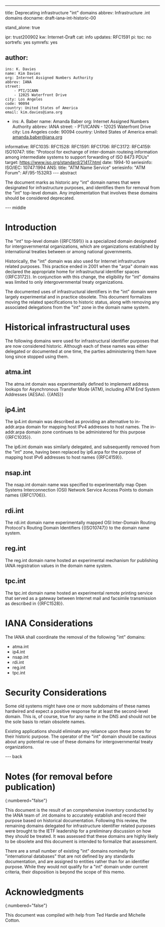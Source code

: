 ---
title: Deprecating infrastructure "int" domains
abbrev: Infrastructure .int domains 
docname: draft-iana-int-historic-00

stand_alone: true

ipr: trust200902
kw: Internet-Draft
cat: info 
updates: RFC1591
pi:
  toc: no 
  sortrefs: yes
  symrefs: yes

author:
  -
    ins: K. Davies
    name: Kim Davies
    org: Internet Assigned Numbers Authority
    abbrev: IANA
    street:
        - PTI/ICANN
        - 12025 Waterfront Drive
    city: Los Angeles
    code: 90094
    country: United States of America
    email: kim.davies@iana.org
  -
    ins: A. Baber
    name: Amanda Baber
    org: Internet Assigned Numbers Authority
    abbrev: IANA
    street:
        - PTI/ICANN
        - 12025 Waterfront Drive
    city: Los Angeles
    code: 90094
    country: United States of America
    email: amanda.baber@iana.org

informative:
  RFC1035:
  RFC1528:
  RFC1591:
  RFC1706:
  RFC3172:
  RFC4159:
  ISO10747:
    title: "Protocol for exchange of inter-domain routeing information among intermediate systems to support forwarding of ISO 8473 PDUs"
    target: https://www.iso.org/standard/21417.html
    date: 1994-10
    seriesinfo:
      ISO/IEC: 10747:1994
  ANS:
    title: "ATM Name Service"
    seriesinfo:
      "ATM Forum": AF/95-1532R3
--- abstract

The document marks as historic any "int" domain names that were
designated for infrastructure purposes, and identifies them for removal
from the "int" top-level domain. Any implementation that involves these
domains should be considered deprecated.

--- middle

# Introduction

The "int" top-level domain {{RFC1591}} is a specialized domain
designated for intergovernmental organizations, which are organizations
established by international treaties between or among national
governments.

Historically, the "int" domain was also used for Internet infrastructure
related purposes. This practice ended in 2001 when the "arpa" domain was
declared the appropriate home for infrastructural identifier spaces
{{RFC3172}}. In conjunction with this change, the eligibility for "int"
domains was limited to only intergovernmental treaty organizations.

The documented uses of infrastructural identifiers in the "int" domain
were largely experimental and in practice obsolete. This document
formalizes moving the related specifications to historic status, along
with removing any associated delegations from the "int" zone in the
domain name system.

# Historical infrastructural uses

The following domains were used for infrastructural identifier purposes
that are now considered historic. Although each of these names was
either delegated or documented at one time, the parties administering
them have long since stopped using them.

## atma.int

The atma.int domain was experimentally defined to implement address
lookups for Asynchronous Transfer Mode (ATM), including ATM End System
Addresses (AESAs). {{ANS}}

## ip4.int

The ip4.int domain was described as providing an alternative to
in-addr.arpa domain for mapping host IPv4 addresses to host names. The
in-addr.arpa domain zone continues to be administered for this purpose
{{RFC1035}}.

The ip6.int domain was similarly delegated, and subsequently removed
from the "int" zone, having been replaced by ip6.arpa for the purpose of
mapping host IPv6 addresses to host names {{RFC4159}}.

## nsap.int

The nsap.int domain name was specified to experimentally map Open
Systems Interconnection (OSI) Network Service Access Points to domain
names {{RFC1706}}.

## rdi.int

The rdi.int domain name experimentally mapped OSI Inter-Domain Routing
Protocol's Routing Domain Identifiers {{ISO10747}} to the domain name
system.

## reg.int

The reg.int domain name hosted an experimental mechanism for publishing
IANA registration values in the domain name system.

## tpc.int

The tpc.int domain name hosted an experimental remote printing
service that served as a gateway between Internet mail and facsimile
transmission as described in {{RFC1528}}. 

# IANA Considerations

The IANA shall coordinate the removal of the following "int" domains:

- atma.int
- ip4.int
- nsap.int
- rdi.int
- reg.int
- tpc.int

# Security Considerations

Some old systems might have one or more subdomains of these names
hardwired and expect a positive response for at least the second-level
domain. This is, of course, true for any name in the DNS and should not
be the sole basis to retain obsolete names.

Existing applications should eliminate any reliance upon these
zones for their historic purpose. The operator of the "int" domain
should be cautious about any potential re-use of these domains for
intergovernmental treaty organizations. 

--- back

# Notes (for removal before publication)
{:numbered="false"}

This document is the result of an comprehensive inventory conducted
by the IANA team of .int domains to accurately establish and record
their purpose based on historical documentation. Following this
review, the remaining domains delegated for infrastructure identifier
related purposes were brought to the IETF leadership for a preliminary
discussion on how they should be treated. It was assessed that these
domains are highly likely to be obsolete and this document is intended
to formalize that assessment.

There are a small number of existing "int" domains nominally for
"international databases" that are not defined by any standards
documentation, and are assigned to entities rather than for an
identifier purpose. While they would not qualify for a "int" domain
under current criteria, their disposition is beyond the scope of this
memo.

# Acknowledgments
{:numbered="false"}

This document was compiled with help from Ted Hardie and Michelle
Cotton.

